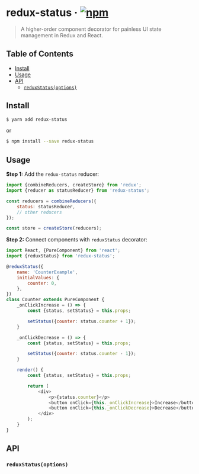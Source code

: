 # redux-status · [![npm](https://img.shields.io/npm/v/redux-status.svg)](https://www.npmjs.com/package/redux-status)
> A higher-order component decorator for painless UI state management in Redux and React.

## Table of Contents
- [Install](#install)
- [Usage](#usage)
- [API](#api)
  - [`reduxStatus(options)`](#reduxstatusoptions)

## Install
```bash
$ yarn add redux-status
```
or
```bash
$ npm install --save redux-status
```

## Usage
__Step 1:__ Add the `redux-status` reducer:
```js
import {combineReducers, createStore} from 'redux';
import {reducer as statusReducer} from 'redux-status';

const reducers = combineReducers({
    status: statusReducer,
    // other reducers
});

const store = createStore(reducers);
```

__Step 2:__ Connect components with `reduxStatus` decorator:
```js
import React, {PureComponent} from 'react';
import {reduxStatus} from 'redux-status';

@reduxStatus({
    name: 'CounterExample',
    initialValues: {
        counter: 0,
    },
})
class Counter extends PureComponent {
    _onClickIncrease = () => {
        const {status, setStatus} = this.props;

        setStatus({counter: status.counter + 1});
    }

    _onClickDecrease = () => {
        const {status, setStatus} = this.props;

        setStatus({counter: status.counter - 1});
    }

    render() {
        const {status, setStatus} = this.props;

        return (
            <div>
                <p>{status.counter}</p>
                <button onClick={this._onClickIncrease}>Increase</button>
                <button onClick={this._onClickDecrease}>Decrease</button>
            </div>
        );
    }
}
```

## API

### `reduxStatus(options)`
